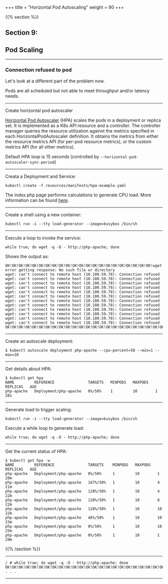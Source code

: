+++
title = "Horizontal Pod Autoscaling"
weight = 90
+++

{{% section %}}

## Section 9:
## Pod Scaling

---

### Connection refused to pod

Let's look at a different part of the problem now.

Pods are all scheduled but not able to meet throughput and/or latency needs.

---

Create horizontal pod autoscaler

[Horizontal Pod Autoscaler](https://kubernetes.io/docs/tasks/run-application/horizontal-pod-autoscale/) (HPA) scales the pods in a deployment or replica set. It is implemented as a K8s API resource and a controller. The controller manager queries the resource utilization against the metrics specified in each HorizontalPodAutoscaler definition. It obtains the metrics from either the resource metrics API (for per-pod resource metrics), or the custom metrics API (for all other metrics).

Default HPA loop is 15 seconds (controlled by `--horizontal-pod-autoscaler-sync-period`)

---

Creata a Deployment and Service:


```
kubectl create -f resources/manifests/hpa-example.yaml
```

The index.php page performs calculations to generate CPU load. More information can be found [here](https://kubernetes.io/docs/tasks/run-application/horizontal-pod-autoscale-walkthrough/#run-expose-php-apache-server).

---

Create a shell using a new container:

```
kubectl run -i --tty load-generator --image=busybox /bin/sh
```

---

Execute a loop to invoke the service:

```
while true; do wget -q -O - http://php-apache; done
```

Shows the output as:

```
OK!OK!OK!OK!OK!OK!OK!OK!OK!OK!OK!OK!OK!OK!OK!OK!OK!OK!OK!OK!OK!OK!wget: error getting response: No such file or directory
wget: can't connect to remote host (10.100.59.78): Connection refused
wget: can't connect to remote host (10.100.59.78): Connection refused
wget: can't connect to remote host (10.100.59.78): Connection refused
wget: can't connect to remote host (10.100.59.78): Connection refused
wget: can't connect to remote host (10.100.59.78): Connection refused
wget: can't connect to remote host (10.100.59.78): Connection refused
wget: can't connect to remote host (10.100.59.78): Connection refused
wget: can't connect to remote host (10.100.59.78): Connection refused
wget: can't connect to remote host (10.100.59.78): Connection refused
wget: can't connect to remote host (10.100.59.78): Connection refused
wget: can't connect to remote host (10.100.59.78): Connection refused
wget: can't connect to remote host (10.100.59.78): Connection refused
OK!OK!OK!OK!OK!OK!OK!OK!OK!OK!OK!OK!OK!OK!OK!OK!OK!OK!OK!OK!OK!OK!OK!OK!
```

---

Create an autoscale deployment:

```
$ kubectl autoscale deployment php-apache --cpu-percent=50 --min=1 --max=10
```

---

Get details about HPA:

```
$ kubectl get hpa
NAME         REFERENCE               TARGETS   MINPODS   MAXPODS   REPLICAS   AGE
php-apache   Deployment/php-apache   0%/50%    1         10        1          20s
```

--- 

Generate load to trigger scaling:

```
kubectl run -i --tty load-generator --image=busybox /bin/sh
```

Execute a while loop to generate load:

```
while true; do wget -q -O - http://php-apache; done
```

---

Get the current status of HPA:

```
$ kubectl get hpa -w
NAME         REFERENCE               TARGETS    MINPODS   MAXPODS   REPLICAS   AGE
php-apache   Deployment/php-apache   0%/50%     1         10        1          20m
php-apache   Deployment/php-apache   167%/50%   1         10        4          21m
php-apache   Deployment/php-apache   128%/50%   1         10        4          22m
php-apache   Deployment/php-apache   128%/50%   1         10        8          22m
php-apache   Deployment/php-apache   128%/50%   1         10        10         22m
php-apache   Deployment/php-apache   46%/50%    1         10        10         23m
php-apache   Deployment/php-apache   0%/50%     1         10        10         25m
php-apache   Deployment/php-apache   0%/50%     1         10        1          29m
```

{{% /section %}}

---

```
/ # while true; do wget -q -O - http://php-apache; done
OK!OK!OK!OK!OK!OK!OK!OK!OK!OK!OK!OK!OK!OK!OK!OK!OK!OK!OK!OK!OK!OK!OK!OK!OK!OK!OK!OK!OK!OK!OK!OK!OK!OK!OK!OK!OK!OK!OK!OK!OK!OK!OK!OK!OK!OK!OK!OK!OK!OK!OK!OK!OK!OK!OK!OK!OK!OK!OK!OK!OK!OK!OK!OK!OK!OK!OK!OK!OK!OK!OK!OK!OK!OK!OK!OK!OK!OK!OK!OK!OK!OK!OK!OK!OK!OK!OK!OK!OK!OK!OK!OK!OK!OK!OK!OK!OK!OK!OK!OK!OK!OK!OK!OK!OK!OK!OK!OK!OK!OK!OK!OK!OK!OK!OK!OK!OK!OK!OK!OK!OK!OK!OK!OK!OK!OK!OK!OK!OK!OK!OK!OK!OK!OK!OK!OK!OK!OK!OK!OK!OK!OK!OK!OK!OK!OK!OK!OK!OK!OK!OK!OK!OK!OK!OK!OK!OK!OK!OK!OK!OK!OK!OK!OK!OK!OK!OK!OK!OK!OK!OK!OK!OK!OK!OK!OK!OK!OK!OK!OK!OK!OK!OK!OK!OK!OK!OK!OK!OK!OK!OK!OK!OK!OK!OK!OK!OK!OK!OK!OK!OK!OK!OK!OK!OK!OK!OK!OK!OK!OK!OK!OK!OK!OK!OK!OK!OK!OK!OK!OK!OK!OK!OK!OK!OK!OK!OK!OK!OK!OK!OK!OK!OK!OK!OK!OK!OK!OK!OK!OK!OK!OK!OK!OK!OK!OK!OK!OK!OK!OK!OK!OK!OK!OK!OK!OK!OK!OK!OK!OK!OK!OK!OK!OK!OK!OK!OK!OK!OK!OK!OK!OK!OK!OK!OK!OK!OK!OK!OK!OK!OK!OK!OK!OK!OK!OK!OK!OK!OK!OK!OK!OK!OK!OK!OK!OK!OK!OK!OK!OK!OK!OK!OK!OK!OK!OK!OK!OK!OK!OK!OK!OK!OK!OK!OK!OK!OK!OK!OK!OK!OK!OK!OK!OK!OK!OK!OK!OK!OK!OK!OK!OK!OK!OK!OK!OK!OK!OK!OK!OK!OK!OK!OK!OK!OK!OK!OK!OK!OK!OK!OK!OK!OK!OK!OK!OK!OK!OK!OK!OK!OK!OK!OK!OK!OK!OK!OK!OK!OK!OK!OK!OK!OK!OK!OK!OK!OK!OK!OK!OK!OK!OK!OK!OK!OK!OK!OK!OK!OK!OK!OK!OK!OK!OK!OK!OK!OK!OK!OK!OK!OK!OK!OK!OK!OK!OK!OK!OK!OK!OK!OK!OK!OK!OK!OK!OK!OK!OK!OK!OK!OK!OK!OK!OK!OK!OK!OK!OK!OK!OK!OK!OK!OK!OK!OK!OK!OK!OK!OK!OK!OK!OK!OK!OK!OK!OK!OK!OK!OK!OK!OK!OK!OK!OK!OK!OK!OK!OK!OK!OK!OK!OK!OK!OK!OK!OK!OK!OK!OK!OK!OK!OK!OK!OK!OK!OK!OK!OK!OK!OK!OK!OK!OK!OK!OK!OK!OK!OK!OK!OK!OK!OK!OK!OK!OK!OK!OK!OK!OK!OK!OK!OK!OK!OK!OK!OK!OK!OK!OK!OK!OK!OK!OK!OK!OK!OK!OK! . . .
```

---
